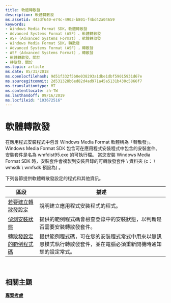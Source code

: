 ```yaml
---
title: 軟體轉散發
description: 軟體轉散發
ms.assetid: 443df640-e74c-4903-b801-f4bd42a04659
keywords:
- Windows Media Format SDK，軟體轉散發
- Advanced Systems Format (ASF) 、軟體轉散發
- ASF (Advanced Systems Format) ，軟體轉散發
- Windows Media Format SDK，轉散發
- Advanced Systems Format (ASF) ，轉散發
- ASF (Advanced Systems Format) ，轉散發
- 軟體轉散發，關於
- 轉散發，關於
ms.topic: article
ms.date: 05/31/2018
ms.openlocfilehash: 9d51f332f5b0e038293a1dbe1dbf59015931d67e
ms.sourcegitcommit: 2d531328b6ed82d4ad971a45a5131b430c5866f7
ms.translationtype: MT
ms.contentlocale: zh-TW
ms.lasthandoff: 09/16/2019
ms.locfileid: "103672516"
---
```

# <a name="software-redistribution"></a>軟體轉散發

在應用程式安裝程式中包含 Windows Media Format 軟體稱為「轉散發」。 Windows Media Format SDK 包含可在應用程式安裝程式中包含的安裝套件。 安裝套件是名為 wmfdist95.exe 的可執行檔。 當您安裝 Windows Media Format SDK 時，安裝套件會複製到安裝目錄的可轉散發套件 \\ 資料夾 (c： \\ wmsdk \\ wmfsdk 預設為) 。

下列各節提供軟體轉散發設定的程式和其他資訊。



| 區段                                                                            | 描述                                                                                                                                                                      |
|------------------------------------------------------------------------------------|----------------------------------------------------------------------------------------------------------------------------------------------------------------------------------|
| [若要建立轉散發設定](to-create-a-redistribution-setup.md)           | 說明建立應用程式安裝程式的程式。                                                                                                                       |
| [偵測安裝狀態](detecting-setup-status.md)                               | 提供的範例程式碼會檢查登錄中的安裝狀態，以判斷是否需要安裝轉散發套件。                                    |
| [轉散發設定的範例程式碼](example-code-for-redistribution-setup.md) | 提供範例程式碼，可在您的安裝程式常式中用來以無訊息模式執行轉散發套件，並在電腦必須重新開機時通知您的設定常式。 |



 

## <a name="related-topics"></a>相關主題

<dl> <dt>

[**專案考慮**](project-considerations.md)
</dt> </dl>

 

 





